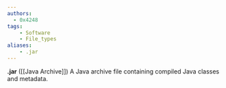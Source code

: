 ```yaml
---
authors:
  - 0x4248
tags:
    - Software
    - File_types
aliases:
    - .jar
---
```

**.jar** ([[Java Archive]]) A Java archive file containing compiled Java classes and metadata.
